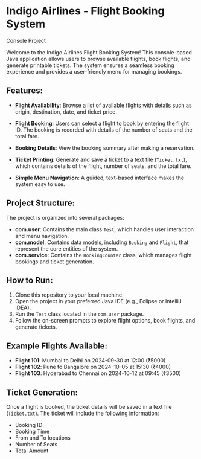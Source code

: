 # Indigo Airlines - Flight Booking System

Console Project

Welcome to the Indigo Airlines Flight Booking System! This console-based Java application allows users to browse available flights, book flights, and generate printable tickets. The system ensures a seamless booking experience and provides a user-friendly menu for managing bookings.

## Features:

- **Flight Availability**: Browse a list of available flights with details such as origin, destination, date, and ticket price.
  
- **Flight Booking**: Users can select a flight to book by entering the flight ID. The booking is recorded with details of the number of seats and the total fare.
  
- **Booking Details**: View the booking summary after making a reservation.
  
- **Ticket Printing**: Generate and save a ticket to a text file (`Ticket.txt`), which contains details of the flight, number of seats, and the total fare.
  
- **Simple Menu Navigation**: A guided, text-based interface makes the system easy to use.

## Project Structure:

The project is organized into several packages:

- **com.user**: Contains the main class `Test`, which handles user interaction and menu navigation.
- **com.model**: Contains data models, including `Booking` and `Flight`, that represent the core entities of the system.
- **com.service**: Contains the `BookingCounter` class, which manages flight bookings and ticket generation.

## How to Run:

1. Clone this repository to your local machine.
2. Open the project in your preferred Java IDE (e.g., Eclipse or IntelliJ IDEA).
3. Run the `Test` class located in the `com.user` package.
4. Follow the on-screen prompts to explore flight options, book flights, and generate tickets.

## Example Flights Available:

- **Flight 101**: Mumbai to Delhi on 2024-09-30 at 12:00 (₹5000)
- **Flight 102**: Pune to Bangalore on 2024-10-05 at 15:30 (₹4000)
- **Flight 103**: Hyderabad to Chennai on 2024-10-12 at 09:45 (₹3500)

## Ticket Generation:

Once a flight is booked, the ticket details will be saved in a text file (`Ticket.txt`). The ticket will include the following information:

- Booking ID
- Booking Time
- From and To locations
- Number of Seats
- Total Amount

